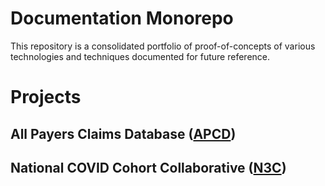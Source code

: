 # Documentation Monorepo
This repository is a consolidated portfolio of proof-of-concepts of various technologies and techniques documented for future reference.

# Projects

## All Payers Claims Database ([APCD](apcd/README.md))

## National COVID Cohort Collaborative ([N3C](n3c/README.md))

